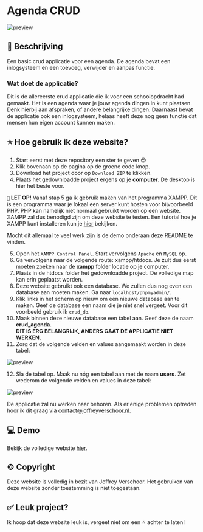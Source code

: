 # Agenda CRUD

![preview](https://i.imgur.com/mHf9kur.png)

## 📃 Beschrijving

Een basic crud applicatie voor een agenda. De agenda bevat een inlogsysteem en een toevoeg, verwijder en aanpas functie.

<h3>Wat doet de applicatie?</h3>

Dit is de allereerste crud applicatie die ik voor een schoolopdracht had gemaakt. Het is een agenda waar je jouw agenda dingen in kunt plaatsen. Denk hierbij aan afspraken, of andere belangrijke dingen. Daarnaast bevat de applicatie ook een inlogsysteem, helaas heeft deze nog geen functie dat mensen hun eigen account kunnen maken.

## ⭐ Hoe gebruik ik deze website?

1. Start eerst met deze repository een ster te geven 😉
2. Klik bovenaan op de pagina op de groene code knop. 
3. Download het project door op ```Download ZIP``` te klikken.
4. Plaats het gedownloadde project ergens op je **computer**. De desktop is hier het beste voor. 

**```🚨``` LET OP!** Vanaf stap 5 ga ik gebruik maken van het programma XAMPP. Dit is een programma waar je
lokaal een server kunt hosten voor bijvoorbeeld PHP. PHP kan namelijk niet normaal gebruikt worden op een website. XAMPP
zal dus benodigd zijn om deze website te testen. Een tutorial hoe je XAMPP kunt installeren kun je [hier](https://www.youtube.com/watch?v=VCHXCusltqI) bekijken.

Mocht dit allemaal te veel werk zijn is de demo onderaan deze README te vinden.

5. Open het ```XAMPP Control Panel```. Start vervolgens ```Apache``` en ```MySQL``` op.
6. Ga vervolgens naar de volgende route: xampp/htdocs. Je zult dus eerst moeten zoeken naar de **xampp** folder locatie op je computer.
7. Plaats in de htdocs folder het gedownloadde project. De volledige map kan erin geplaatst worden. 
8. Deze website gebruikt ook een database. We zullen dus nog even een database aan moeten maken. Ga naar ```localhost/phpmyadmin/```.
9. Klik links in het scherm op nieuw om een nieuwe database aan te maken. Geef de database een naam die je niet snel vergeet. Voor dit voorbeeld gebruik ik ```crud_db```.
10. Maak binnen deze nieuwe database een tabel aan. Geef deze de naam **crud_agenda**. <br>**DIT IS ERG BELANGRIJK, ANDERS GAAT DE APPLICATIE NIET WERKEN.**
11. Zorg dat de volgende velden en values aangemaakt worden in deze tabel:

![preview](https://i.imgur.com/YFHDoVt.png)

12. Sla de tabel op. Maak nu nóg een tabel aan met de naam **users**. Zet wederom de volgende velden en values in deze tabel:

![preview](https://i.imgur.com/8bupoAg.png)

De applicatie zal nu werken naar behoren. Als er enige problemen optreden hoor ik dit graag via contact@joffreyverschoor.nl.


## 💻 Demo

Bekijk de volledige website [hier](https://crudagenda.joffreyverschoor.nl).

## ©️ Copyright

Deze website is volledig in bezit van Joffrey Verschoor. Het gebruiken van deze website zonder toestemming is niet toegestaan. 

## ✅ Leuk project?

Ik hoop dat deze website leuk is, vergeet niet om een ⭐ achter te laten!
